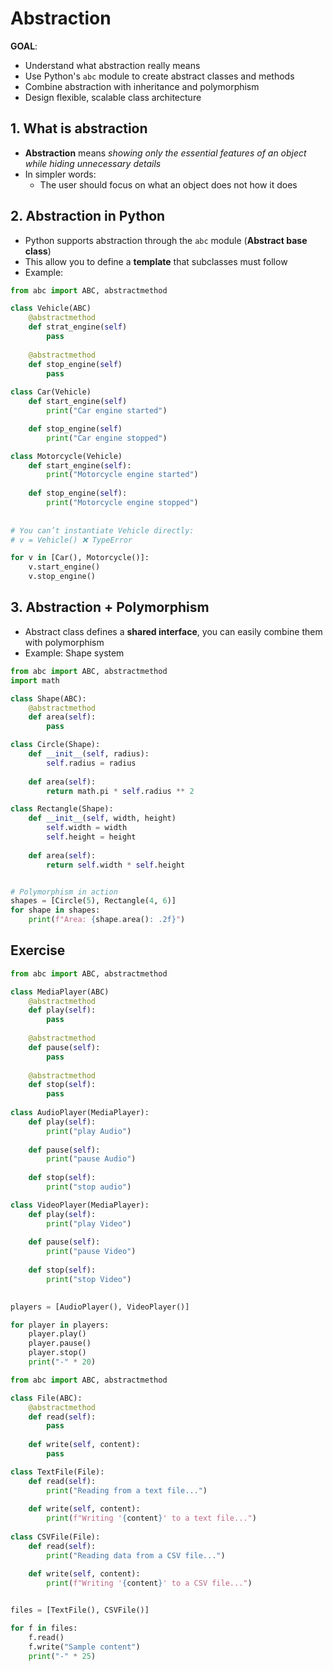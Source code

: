 # Abstraction 

**GOAL**:
- Understand what abstraction really means
- Use Python's `abc` module to create abstract classes and methods 
- Combine abstraction with inheritance and polymorphism
- Design flexible, scalable class architecture
## 1. What is abstraction

- **Abstraction** means *showing only the essential features of an object while hiding unnecessary details*
- In simpler words: 
	- The user should focus on what an object does not how it does 
## 2. Abstraction in Python

- Python supports abstraction through the `abc` module (**Abstract base class**)
- This allow you to define a **template** that subclasses must follow
- Example:
```python
from abc import ABC, abstractmethod

class Vehicle(ABC)
	@abstractmethod
	def strat_engine(self)
		pass
	
	@abstractmethod
	def stop_engine(self)
		pass
		
class Car(Vehicle)
	def start_engine(self)
		print("Car engine started")

	def stop_engine(self)
		print("Car engine stopped")

class Motorcycle(Vehicle)
	def start_engine(self):
		print("Motorcycle engine started")
	
	def stop_engine(self):
		print("Motorcycle engine stopped")
		
		
# You can’t instantiate Vehicle directly:
# v = Vehicle() ❌ TypeError

for v in [Car(), Motorcycle()]:
    v.start_engine()
    v.stop_engine()
```

## 3.  Abstraction + Polymorphism

- Abstract class defines a **shared interface**, you can easily combine them with polymorphism
- Example: Shape system
```python
from abc import ABC, abstractmethod
import math

class Shape(ABC):
	@abstractmethod
	def area(self):
		pass

class Circle(Shape):
	def __init__(self, radius):
		self.radius = radius
	
	def area(self):
		return math.pi * self.radius ** 2

class Rectangle(Shape):
	def __init__(self, width, height)
		self.width = width
		self.height = height
		
	def area(self):
		return self.width * self.height


# Polymorphism in action
shapes = [Circle(5), Rectangle(4, 6)]
for shape in shapes:
	print(f"Area: {shape.area(): .2f}")
```

## Exercise

```python
from abc import ABC, abstractmethod

class MediaPlayer(ABC)
	@abstractmethod
	def play(self):
		pass
	
	@abstractmethod
	def pause(self):
		pass
		
	@abstractmethod
	def stop(self):
		pass
	
class AudioPlayer(MediaPlayer):
	def play(self):
		print("play Audio")
		
	def pause(self):
		print("pause Audio")
	
	def stop(self):
		print("stop audio")

class VideoPlayer(MediaPlayer):
	def play(self):
		print("play Video")
	
	def pause(self):
		print("pause Video")
	
	def stop(self):
		print("stop Video")
		

players = [AudioPlayer(), VideoPlayer()]

for player in players:
    player.play()
    player.pause()
    player.stop()
    print("-" * 20)

```

```python
from abc import ABC, abstractmethod

class File(ABC):
	@abstractmethod
	def read(self):
		pass
	
	def write(self, content):
		pass

class TextFile(File):
	def read(self):
		print("Reading from a text file...")
	
	def write(self, content):
		print(f"Writing '{content}' to a text file...")
		
class CSVFile(File):
    def read(self):
        print("Reading data from a CSV file...")

    def write(self, content):
        print(f"Writing '{content}' to a CSV file...")
        

files = [TextFile(), CSVFile()]

for f in files:
    f.read()
    f.write("Sample content")
    print("-" * 25)
```